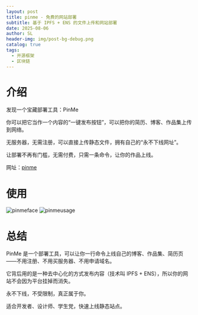 ```yaml
---
layout: post
title: pinme - 免费的网站部署
subtitle: 基于 IPFS + ENS 的文件上传和网站部署
date: 2025-08-06
author: SL
header-img: img/post-bg-debug.png
catalog: true
tags:
  - 开源框架
  - 区块链
---
```


# 介绍

发现一个宝藏部署工具：PinMe

你可以把它当作一个内容的“一键发布按钮”，可以把你的简历、博客、作品集上传到网络。

无服务器，无需注册，可以直接上传静态文件，拥有自己的“永不下线网址”。

让部署不再有门槛，无需付费，只需一条命令，让你的作品上线。

网址：[pinme](pinme.eth.limo)

# 使用

<!-- ![pinme-face](https://github.com/user-attachments/assets/cae7ba76-7769-4f31-a7d1-330020190055) -->
<!-- ![pinme-usage](https://github.com/user-attachments/assets/31dbc150-e2e3-41c8-ab6a-8a5d94afe9ac) -->

![pinmeface](/img/pinme/pinme-face)
![pinmeusage](/img/pinme/pinme-usage)

# 总结

PinMe 是一个部署工具，可以让你一行命令上线自己的博客、作品集、简历页——不用注册、不用买服务器、不用申请域名。

它背后用的是一种去中心化的方式发布内容（技术叫 IPFS + ENS），所以你的网站不会因为平台挂掉而消失。

永不下线，不受限制，真正属于你。

适合开发者、设计师、学生党，快速上线静态站点。

